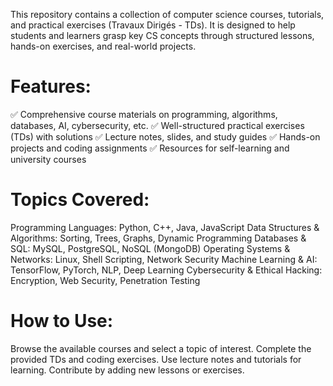 This repository contains a collection of computer science courses, tutorials, and practical exercises (Travaux Dirigés - TDs). It is designed to help students and learners grasp key CS concepts through structured lessons, hands-on exercises, and real-world projects.

# Features:
✅ Comprehensive course materials on programming, algorithms, databases, AI, cybersecurity, etc.
✅ Well-structured practical exercises (TDs) with solutions
✅ Lecture notes, slides, and study guides
✅ Hands-on projects and coding assignments
✅ Resources for self-learning and university courses

# Topics Covered:
Programming Languages: Python, C++, Java, JavaScript
Data Structures & Algorithms: Sorting, Trees, Graphs, Dynamic Programming
Databases & SQL: MySQL, PostgreSQL, NoSQL (MongoDB)
Operating Systems & Networks: Linux, Shell Scripting, Network Security
Machine Learning & AI: TensorFlow, PyTorch, NLP, Deep Learning
Cybersecurity & Ethical Hacking: Encryption, Web Security, Penetration Testing
# How to Use:
Browse the available courses and select a topic of interest.
Complete the provided TDs and coding exercises.
Use lecture notes and tutorials for learning.
Contribute by adding new lessons or exercises.
